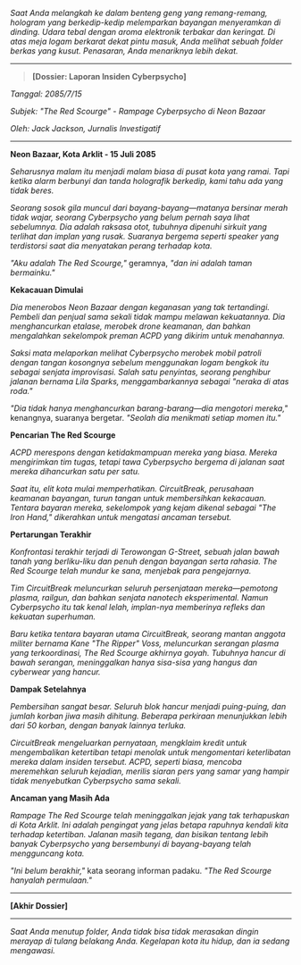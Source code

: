 _Saat Anda melangkah ke dalam benteng geng yang remang-remang, hologram yang berkedip-kedip melemparkan bayangan menyeramkan di dinding. Udara tebal dengan aroma elektronik terbakar dan keringat. Di atas meja logam berkarat dekat pintu masuk, Anda melihat sebuah folder berkas yang kusut. Penasaran, Anda menariknya lebih dekat._

---

> **[Dossier: Laporan Insiden Cyberpsycho]**

_Tanggal: 2085/7/15_

_Subjek: "The Red Scourge" - Rampage Cyberpsycho di Neon Bazaar_

_Oleh: Jack Jackson, Jurnalis Investigatif_

---

**Neon Bazaar, Kota Arklit - 15 Juli 2085**

_Seharusnya malam itu menjadi malam biasa di pusat kota yang ramai. Tapi ketika alarm berbunyi dan tanda holografik berkedip, kami tahu ada yang tidak beres._

_Seorang sosok gila muncul dari bayang-bayang—matanya bersinar merah tidak wajar, seorang Cyberpsycho yang belum pernah saya lihat sebelumnya. Dia adalah raksasa otot, tubuhnya dipenuhi sirkuit yang terlihat dan implan yang rusak. Suaranya bergema seperti speaker yang terdistorsi saat dia menyatakan perang terhadap kota._

_"Aku adalah The Red Scourge,"_ geramnya, _"dan ini adalah taman bermainku."_

**Kekacauan Dimulai**

_Dia menerobos Neon Bazaar dengan keganasan yang tak tertandingi. Pembeli dan penjual sama sekali tidak mampu melawan kekuatannya. Dia menghancurkan etalase, merobek drone keamanan, dan bahkan mengalahkan sekelompok preman ACPD yang dikirim untuk menahannya._

_Saksi mata melaporkan melihat Cyberpsycho merobek mobil patroli dengan tangan kosongnya sebelum menggunakan logam bengkok itu sebagai senjata improvisasi. Salah satu penyintas, seorang penghibur jalanan bernama Lila Sparks, menggambarkannya sebagai "neraka di atas roda."_

*"Dia tidak hanya menghancurkan barang-barang—dia *mengotori* mereka,"* kenangnya, suaranya bergetar. _"Seolah dia menikmati setiap momen itu."_

**Pencarian The Red Scourge**

_ACPD merespons dengan ketidakmampuan mereka yang biasa. Mereka mengirimkan tim tugas, tetapi tawa Cyberpsycho bergema di jalanan saat mereka dihancurkan satu per satu._

_Saat itu, elit kota mulai memperhatikan. CircuitBreak, perusahaan keamanan bayangan, turun tangan untuk membersihkan kekacauan. Tentara bayaran mereka, sekelompok yang kejam dikenal sebagai "The Iron Hand," dikerahkan untuk mengatasi ancaman tersebut._

**Pertarungan Terakhir**

_Konfrontasi terakhir terjadi di Terowongan G-Street, sebuah jalan bawah tanah yang berliku-liku dan penuh dengan bayangan serta rahasia. The Red Scourge telah mundur ke sana, menjebak para pengejarnya._

_Tim CircuitBreak meluncurkan seluruh persenjataan mereka—pemotong plasma, railgun, dan bahkan senjata nanotech eksperimental. Namun Cyberpsycho itu tak kenal lelah, implan-nya memberinya refleks dan kekuatan superhuman._

_Baru ketika tentara bayaran utama CircuitBreak, seorang mantan anggota militer bernama Kane "The Ripper" Voss, meluncurkan serangan plasma yang terkoordinasi, The Red Scourge akhirnya goyah. Tubuhnya hancur di bawah serangan, meninggalkan hanya sisa-sisa yang hangus dan cyberwear yang hancur._

**Dampak Setelahnya**

_Pembersihan sangat besar. Seluruh blok hancur menjadi puing-puing, dan jumlah korban jiwa masih dihitung. Beberapa perkiraan menunjukkan lebih dari 50 korban, dengan banyak lainnya terluka._

_CircuitBreak mengeluarkan pernyataan, mengklaim kredit untuk mengembalikan ketertiban tetapi menolak untuk mengomentari keterlibatan mereka dalam insiden tersebut. ACPD, seperti biasa, mencoba meremehkan seluruh kejadian, merilis siaran pers yang samar yang hampir tidak menyebutkan Cyberpsycho sama sekali._

**Ancaman yang Masih Ada**

_Rampage The Red Scourge telah meninggalkan jejak yang tak terhapuskan di Kota Arklit. Ini adalah pengingat yang jelas betapa rapuhnya kendali kita terhadap ketertiban. Jalanan masih tegang, dan bisikan tentang lebih banyak Cyberpsycho yang bersembunyi di bayang-bayang telah mengguncang kota._

_"Ini belum berakhir,"_ kata seorang informan padaku. _"The Red Scourge hanyalah permulaan."_

---

**[Akhir Dossier]**

---

_Saat Anda menutup folder, Anda tidak bisa tidak merasakan dingin merayap di tulang belakang Anda. Kegelapan kota itu hidup, dan ia sedang mengawasi._
